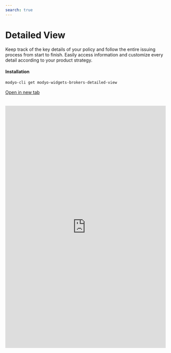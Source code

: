 ```yaml
---
search: true
---
```


# Detailed View

Keep track of the key details of your policy and follow the entire issuing process from start to finish. Easily access information and customize every detail according to your product strategy.

#### Installation

```bash
modyo-cli get modyo-widgets-brokers-detailed-view
```

[Open in new tab](https://widgets.modyo.com/insurance/broker/detailed-view)

<iframe id="widgetFrame" src="https://widgets.modyo.com/insurance/broker/detailed-view" width="100%" frameBorder="0"  style="min-height:762px;overflow:auto;margin-top:20px;"/>

| Feature            | Description                                                                                                                                                                                                      |
|--------------------|------------------------------------------------------------------------------------------------------------------------------------------------------------------------------------------------------------------|
| Summary            | The summary makes it easy to review policies showing relevant data to your agents regardless of the status of the policies. Use this section to notify agents about important dates or changes in policy status. |
| Conditions         | Customize this module to present the coverage and deductibles of the policy in case of claims. Make it easy for your agents to identify the minimum requirements or configure this module to set up activations. |
| Premium table      | Configure the premiums paid in the policy according to your business strategy or make it easier for your agents to manage premium increases according to your own rules.                                         |
| History            | This sections offers traceability of policy movements so that both agents and your operation team can view or manage endorsements, resignations or PDFs of each movement.                                        |
| Download           | Group all the policy clauses in PDF format and download them or send them by email. You can add legal or business information as well according to your needs.                                                   |
| Send for signature | Speed up the payment of policies by directly sending documents to be signed for payment approval. It saves time and optimizes processes for more efficient issuance.                                             |
